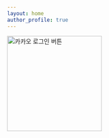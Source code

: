```yaml
---
layout: home
author_profile: true
---
```


<script src="https://developers.kakao.com/sdk/js/kakao.js"></script>
<script>
	console.log(window.location);
  function loginWithKakao() {
  	var getUrl = window.location;
  	console.log(getUrl);
    Kakao.init("f64585f1fa831d622cdc03a67b36193c")
    Kakao.Auth.authorize()

    // SDK 초기화 여부를 판단합니다.
    console.log(Kakao.isInitialized());
  }
</script>


<a id="custom-login-btn" href="javascript:loginWithKakao()">
  <img
    src="//k.kakaocdn.net/14/dn/btroDszwNrM/I6efHub1SN5KCJqLm1Ovx1/o.jpg"
    width="222"
    alt="카카오 로그인 버튼"
  />
</a>